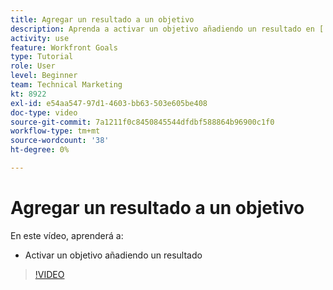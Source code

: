 ```yaml
---
title: Agregar un resultado a un objetivo
description: Aprenda a activar un objetivo añadiendo un resultado en [!DNL Workfront Goals].
activity: use
feature: Workfront Goals
type: Tutorial
role: User
level: Beginner
team: Technical Marketing
kt: 8922
exl-id: e54aa547-97d1-4603-bb63-503e605be408
doc-type: video
source-git-commit: 7a1211f0c8450845544dfdbf588864b96900c1f0
workflow-type: tm+mt
source-wordcount: '38'
ht-degree: 0%

---
```


# Agregar un resultado a un objetivo

En este vídeo, aprenderá a:

* Activar un objetivo añadiendo un resultado

>[!VIDEO](https://video.tv.adobe.com/v/335194/?quality=12&learn=on)
